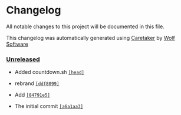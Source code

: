 # Changelog

All notable changes to this project will be documented in this file.


This changelog was automatically generated using [Caretaker](https://github.com/DevelopersToolbox/caretaker) by [Wolf Software](https://github.com/WolfSoftware)

### [Unreleased](https://github.com/DevelopersToolbox/bash-snippets/compare/v0.1.0...HEAD)

- Added countdown.sh [`[head]`](https://github.com/DevelopersToolbox/bash-snippets/commit/)

- rebrand [`[ddf8099]`](https://github.com/DevelopersToolbox/bash-snippets/commit/ddf8099421005fb5c052e61a5abc4a1287821b4e)

- Add [`[84791e5]`](https://github.com/DevelopersToolbox/bash-snippets/commit/84791e5f28663e9eb2825ab5f96869a8c83cfbfc)

- The initial commit [`[a6a1aa3]`](https://github.com/DevelopersToolbox/bash-snippets/commit/a6a1aa3f2e32618f8c7657dc5ef949ac0324c1e9)

